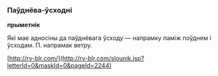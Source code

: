 ### Паўднёва-ўсходні
**прыметнік**

Які мае адносіны да паўднёвага ўсходу — напрамку паміж поўднем і ўсходам. П. напрамак ветру.

<a rel="author">[http://rv-blr.com/](http://rv-blr.com/slounik.jsp?letterId=0&maskId=0&pageId=2244)</a>
